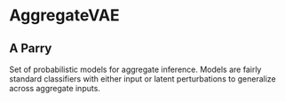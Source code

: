 # AggregateVAE
## A Parry

Set of probabilistic models for aggregate inference. Models are fairly standard classifiers with either input or latent perturbations to generalize across aggregate inputs.
